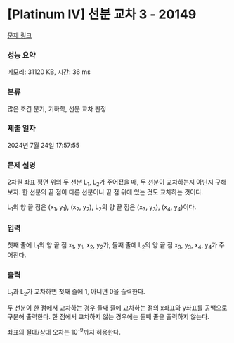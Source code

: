 # [Platinum IV] 선분 교차 3 - 20149 

[문제 링크](https://www.acmicpc.net/problem/20149) 

### 성능 요약

메모리: 31120 KB, 시간: 36 ms

### 분류

많은 조건 분기, 기하학, 선분 교차 판정

### 제출 일자

2024년 7월 24일 17:57:55

### 문제 설명

<p>2차원 좌표 평면 위의 두 선분 L<sub>1</sub>, L<sub>2</sub>가 주어졌을 때, 두 선분이 교차하는지 아닌지 구해보자. 한 선분의 끝 점이 다른 선분이나 끝 점 위에 있는 것도 교차하는 것이다.</p>

<p>L<sub>1</sub>의 양 끝 점은 (x<sub>1</sub>, y<sub>1</sub>), (x<sub>2</sub>, y<sub>2</sub>), L<sub>2</sub>의 양 끝 점은 (x<sub>3</sub>, y<sub>3</sub>), (x<sub>4</sub>, y<sub>4</sub>)이다.</p>

### 입력 

 <p>첫째 줄에 L<sub>1</sub>의 양 끝 점 x<sub>1</sub>, y<sub>1</sub>, x<sub>2</sub>, y<sub>2</sub>가, 둘째 줄에 L<sub>2</sub>의 양 끝 점 x<sub>3</sub>, y<sub>3</sub>, x<sub>4</sub>, y<sub>4</sub>가 주어진다.</p>

### 출력 

 <p>L<sub>1</sub>과 L<sub>2</sub>가 교차하면 첫째 줄에 1, 아니면 0을 출력한다.</p>

<p>두 선분이 한 점에서 교차하는 경우 둘째 줄에 교차하는 점의 x좌표와 y좌표를 공백으로 구분해 출력한다. 한 점에서 교차하지 않는 경우에는 둘째 줄을 출력하지 않는다.</p>

<p>좌표의 절대/상대 오차는 10<sup>-9</sup>까지 허용한다.</p>

